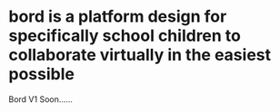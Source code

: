 # bord is a platform design for specifically school children to collaborate virtually in the easiest possible
Bord V1 Soon......
